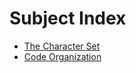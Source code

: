 Subject Index
=============

- [The Character Set](../../0/theCharacterSet.md)
- [Code Organization](../../0/codeOrganization.md)

